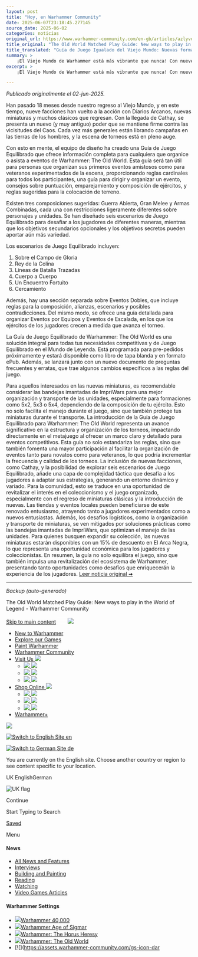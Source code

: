 ```yaml
---
layout: post
title: "Hoy, en Warhammer Community"
date: 2025-06-07T23:18:45.277145
source_date: 2025-06-02
categories: noticias
original_url: https://www.warhammer-community.com/en-gb/articles/azlyvdkm/the-old-world-matched-play-guide-new-ways-to-play-in-the-world-of-legend/
title_original: "The Old World Matched Play Guide: New ways to play in the World of Legend - Warhammer Community"
title_translated: "Guía de Juego Igualado del Viejo Mundo: Nuevas formas de jugar en el Mundo de Leyenda - Comunidad Warhammer"
summary: >
    ¡El Viejo Mundo de Warhammer está más vibrante que nunca! Con nueve facciones regresando y la llegada de Cathay, el universo se enriquece con nuevas miniaturas y clásicos renovados. La Guía de Juego Igualado del Viejo Mundo es la herramienta definitiva para organizar y participar en eventos, ofreciendo reglas cardinales, consejos sobre puntuación y composición de ejércitos, y emocionantes escenarios de juego. Ya seas un novato o un veterano, este manual te ayudará a sumergirte en batallas épicas y a descubrir nuevas estrategias. Prepárate para desafiar a tus oponentes y demostrar tu valía en el campo de batalla.
excerpt: >
    ¡El Viejo Mundo de Warhammer está más vibrante que nunca! Con nueve facciones regresando y la llegada de Cathay, el universo se enriquece con nuevas miniaturas y clásicos renovados. La Guía de Juego Igualado del Viejo Mundo es la herramienta definitiva para organizar y participar en eventos, ofreciendo reglas cardinales, consejos sobre puntuación y composición de ejércitos, y emocionantes escenarios de juego. Ya seas un novato o un veterano, este manual te ayudará a sumergirte en batallas épicas y a descubrir nuevas estrategias. Prepárate para desafiar a tus oponentes y demostrar tu valía en el campo de batalla.

---
```


*Publicado originalmente el 02-jun-2025.*

Han pasado 18 meses desde nuestro regreso al Viejo Mundo, y en este tiempo, nueve facciones han vuelto a la acción con Diarios Arcanos, nuevas miniaturas y muchos clásicos que regresan. Con la llegada de Cathay, se presenta un nuevo (y muy antiguo) poder que se mantiene firme contra las vicisitudes del Caos. Cada vez más generales están librando campañas en las tierras de los hombres, y la escena de torneos está en pleno auge.

Con esto en mente, el equipo de diseño ha creado una Guía de Juego Equilibrado que ofrece información completa para cualquiera que organice o asista a eventos de Warhammer: The Old World. Esta guía será tan útil para personas que organizan sus primeros eventos amistosos como para veteranos experimentados de la escena, proporcionando reglas cardinales para todos los participantes, una guía para dirigir y organizar un evento, consejos sobre puntuación, emparejamiento y composición de ejércitos, y reglas sugeridas para la colocación de terreno.

Existen tres composiciones sugeridas: Guerra Abierta, Gran Melee y Armas Combinadas, cada una con restricciones ligeramente diferentes sobre personajes y unidades. Se han diseñado seis escenarios de Juego Equilibrado para desafiar a los jugadores de diferentes maneras, mientras que los objetivos secundarios opcionales y los objetivos secretos pueden aportar aún más variedad.

Los escenarios de Juego Equilibrado incluyen:

1. Sobre el Campo de Gloria
2. Rey de la Colina
3. Líneas de Batalla Trazadas
4. Cuerpo a Cuerpo
5. Un Encuentro Fortuito
6. Cercamiento

Además, hay una sección separada sobre Eventos Dobles, que incluye reglas para la composición, alianzas, escenarios y posibles contradicciones. Del mismo modo, se ofrece una guía detallada para organizar Eventos por Equipos y Eventos de Escalada, en los que los ejércitos de los jugadores crecen a medida que avanza el torneo.

La Guía de Juego Equilibrado de Warhammer: The Old World es una solución integral para todas tus necesidades competitivas y de Juego Equilibrado en el Mundo de Leyenda. Está programada para pre-pedidos próximamente y estará disponible como libro de tapa blanda y en formato ePub. Además, se lanzará junto con un nuevo documento de preguntas frecuentes y erratas, que trae algunos cambios específicos a las reglas del juego.

Para aquellos interesados en las nuevas miniaturas, es recomendable considerar las bandejas imantadas de ImpriWars para una mejor organización y transporte de las unidades, especialmente para formaciones como 5x2, 5x3 o 5x4, dependiendo de la composición de tu ejército. Esto no solo facilita el manejo durante el juego, sino que también protege tus miniaturas durante el transporte.
La introducción de la Guía de Juego Equilibrado para Warhammer: The Old World representa un avance significativo en la estructura y organización de los torneos, impactando directamente en el metajuego al ofrecer un marco claro y detallado para eventos competitivos. Esta guía no solo estandariza las reglas, sino que también fomenta una mayor participación al facilitar la organización de eventos tanto para novatos como para veteranos, lo que podría incrementar la frecuencia y calidad de los torneos. La inclusión de nuevas facciones, como Cathay, y la posibilidad de explorar seis escenarios de Juego Equilibrado, añade una capa de complejidad táctica que desafía a los jugadores a adaptar sus estrategias, generando un entorno dinámico y variado. Para la comunidad, esto se traduce en una oportunidad de revitalizar el interés en el coleccionismo y el juego organizado, especialmente con el regreso de miniaturas clásicas y la introducción de nuevas. Las tiendas y eventos locales pueden beneficiarse de este renovado entusiasmo, atrayendo tanto a jugadores experimentados como a nuevos entusiastas. Además, los desafíos logísticos, como la organización y transporte de miniaturas, se ven mitigados por soluciones prácticas como las bandejas imantadas de ImpriWars, que optimizan el manejo de las unidades. Para quienes busquen expandir su colección, las nuevas miniaturas estarán disponibles con un 15% de descuento en El Arca Negra, lo que representa una oportunidad económica para los jugadores y coleccionistas. En resumen, la guía no solo equilibra el juego, sino que también impulsa una revitalización del ecosistema de Warhammer, presentando tanto oportunidades como desafíos que enriquecerán la experiencia de los jugadores.
[Leer noticia original ➜](https://www.warhammer-community.com/en-gb/articles/azlyvdkm/the-old-world-matched-play-guide-new-ways-to-play-in-the-world-of-legend/)

---

*Backup (auto-generado)*

The Old World Matched Play Guide: New ways to play in the World of Legend - Warhammer Community

[Skip to main content](#)
[![](data:image/svg+xml;base64,PHN2ZyB3aWR0aD0iMjQiIGhlaWdodD0iMTkiIHZpZXdCb3g9IjAgMCAyNCAxOSIgZmlsbD0ibm9uZSIgeG1sbnM9Imh0dHA6Ly93d3cudzMub3JnLzIwMDAvc3ZnIj4KPHBhdGggZD0iTTAgMUgyNCIgc3Ryb2tlPSJ3aGl0ZSIgc3Ryb2tlLXdpZHRoPSIxLjUiLz4KPHBhdGggZD0iTTAgMTBIMjQiIHN0cm9rZT0id2hpdGUiIHN0cm9rZS13aWR0aD0iMS41Ii8+CjxwYXRoIGQ9Ik0wIDE4SDI0IiBzdHJva2U9IndoaXRlIiBzdHJva2Utd2lkdGg9IjEuNSIvPgo8L3N2Zz4K)](#)
[![](https://globalnav.warhammer.com/images/White-Warhammerlogo.png)](https://www.warhammer.com/home?utm_medium=referral&utm_source=www.warhammer-community.com)

* [New to Warhammer](https://start-warhammer.com/en/)
* [Explore our Games](https://start-warhammer.com/explore-our-games/)
* [Paint Warhammer](https://citadelcolour.com)
* [Warhammer Community](https://www.warhammer-community.com/)
* [Visit Us
  ![](https://globalnav.warhammer.com/images/GW_dropdown-chevron.png)](#)
  + [![](https://globalnav.warhammer.com/images/OurWarhammerStores_2020.png)
    ![](https://globalnav.warhammer.com/images/OurWarhammerStores_2020.png)](https://stores.warhammer.com)
  + [![](https://globalnav.warhammer.com/images/StoreFinder_2020.png)
    ![](https://globalnav.warhammer.com/images/StoreFinder_2020.png)](https://www.warhammer.com/en-GB/store-finder?utm_medium=referral&utm_source=www.warhammer-community.com)
  + [![](https://globalnav.warhammer.com/images/GW-mobile-warhammerworld-logo.png)
    ![](https://globalnav.warhammer.com/images/GW-warhammerworld-logo@2x.png)](https://warhammerworld.warhammer-community.com)
* [Shop Online
  ![](https://globalnav.warhammer.com/images/GW_dropdown-chevron.png)](#)
  + [![](https://globalnav.warhammer.com/images/warhammer.png)
    ![](https://globalnav.warhammer.com/images/warhammer.svg)](https://www.warhammer.com/home?utm_medium=referral&utm_source=www.warhammer-community.com)
  + [![](https://globalnav.warhammer.com/images/GW-mobile-blacklibrary-logo.png)
    ![](https://globalnav.warhammer.com/images/GW-blacklibrary-logo@2x.png)](http://www.blacklibrary.com/)
  + [![](https://globalnav.warhammer.com/images/WH-Merch-logo-V4-WHT.png)
    ![](https://globalnav.warhammer.com/images/WH-Merch-logo-V4-WHT.png)](https://merch.warhammer.com)
* [Warhammer+](https://warhammerplus.com)

![](https://globalnav.warhammer.com/images/White-Warhammerlogo.png)

[![Switch to English Site](https://globalnav.warhammer.com/images/flags/en.png)
en](#)

[![Switch to German Site](https://globalnav.warhammer.com/images/flags/de.png)
de](https://www.warhammer-community.com/de/en-gb/articles/azlyvdkm/the-old-world-matched-play-guide-new-ways-to-play-in-the-world-of-legend)

You are currently on the English site. Choose another country or region to see content specific to your location.

UK EnglishGerman

![UK flag](/images/uk-flag.png)

Continue

Start Typing to Search

[Saved](/en-gb/saved/)

Menu

#### News

* [All News and Features](/en-gb/all-news-and-features/)
* [Interviews](/en-gb/all-news-and-features/interviews/)
* [Building and Painting](/en-gb/all-news-and-features/building-and-painting/)
* [Reading](/en-gb/all-news-and-features/reading/)
* [Watching](/en-gb/all-news-and-features/watching/)
* [Video Games Articles](/en-gb/all-news-and-features/video-games/)

#### Warhammer Settings

* [![](https://assets.warhammer-community.com/gs-icon-dark_warhammer40,000.svg)Warhammer 40,000](/en-gb/setting/warhammer-40000/)
* [![](https://assets.warhammer-community.com/gs-icon-dark_warhammerageofsigmar.svg)Warhammer Age of Sigmar](/en-gb/setting/warhammer-age-of-sigmar/)
* [![](https://assets.warhammer-community.com/gs-icon-dark-thehorusheresy.svg)Warhammer: The Horus Heresy](/en-gb/setting/warhammer-the-horus-heresy/)
* [![](https://assets.warhammer-community.com/gs-icon-dark_warhammer-theoldworld.svg)Warhammer: The Old World](/en-gb/setting/warhammer-the-old-world/)
* [![](https://assets.warhammer-community.com/gs-icon-dar
